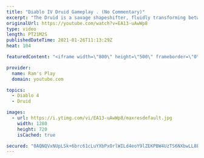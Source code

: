 ```yaml
---
title: "Diablo IV Druid Gameplay . (No Commentary)"
excerpt: "The Druid is a savage shapeshifter, fluidly transforming between the forms of a towering bear or a vicious werewolf to fight alongside the creatures of the wild."
originalUrl: https://youtube.com/watch?v=EA13-uAwWp8
type: video
length: PT21M2S
publishedDateTime: 2021-01-26T11:13:29Z
heat: 104

featuredContent: "<iframe width=\"800\" height=\"500\" frameborder=\"0\" src=\"https://www.youtube.com/embed/EA13-uAwWp8\" allow=\"accelerometer; autoplay; encrypted-media; gyroscope; picture-in-picture\" allowfullscreen></iframe>"

provider:
  name: Ram's Play
  domain: youtube.com

topics:
  - Diablo 4
  - Druid

images:
  - url: https://i.ytimg.com/vi/EA13-uAwWp8/maxresdefault.jpg
    width: 1280
    height: 720
    isCached: true

secured: "0AQNQVxNUpLSk+6brc61cLuYXbPxOrlWILd4eoY9lZEKPBW4UzTS6NXbwLL8EpRIGM/Wv8YVZm190yvU7yOiEYt1Xlxsx82ajyBHSMhU1WUfGLljMl2YryRvEQa4ePZYwuWy3M+UNaXp5c6J0GIjFKmpcYIrfHQuZ4WjmSlG1LrACn5UfxZELyn8TowcqurTRw5/jZkz0c0SB1A1SY4CW7zdimwlGr45K6X/eSuYO8ZYPHUKuI3RahUIcUxayaV5umosLVSFfrqois9eG9fCavj2jhqCQUH85AL8S8KmPmKSAWqZ+3HT332SYgLaXWUlgY1aHAgtnZNMPAM2Uq4hcAC/XGnS1vYg/FM9n8mIoG9jUljo4JlmOU+tWJdyLN/MKn50shVBJwUDeeFe+ABCD/MxPGu2XuPo8z0R6jblSt1aMzfRWZd7DdWCmso8XH07;WQ2HXSxOjrveV8igKyFh/A=="
---
```


